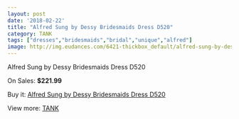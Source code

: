 ```yaml
---
layout: post
date: '2018-02-22'
title: "Alfred Sung by Dessy Bridesmaids Dress D520"
category: TANK
tags: ["dresses","bridesmaids","bridal","unique","alfred"]
image: http://img.eudances.com/6421-thickbox_default/alfred-sung-by-dessy-bridesmaids-dress-d520.jpg
---
```

Alfred Sung by Dessy Bridesmaids Dress D520

On Sales: **$221.99**
<a href="https://www.eudances.com/en/tank/2336-alfred-sung-by-dessy-bridesmaids-dress-d520.html"><amp-img layout="responsive" width="600" height="600" src="//img.eudances.com/6421-thickbox_default/alfred-sung-by-dessy-bridesmaids-dress-d520.jpg" alt="Alfred Sung by Dessy Bridesmaids Dress D520 0" /></a>
<a href="https://www.eudances.com/en/tank/2336-alfred-sung-by-dessy-bridesmaids-dress-d520.html"><amp-img layout="responsive" width="600" height="600" src="//img.eudances.com/6422-thickbox_default/alfred-sung-by-dessy-bridesmaids-dress-d520.jpg" alt="Alfred Sung by Dessy Bridesmaids Dress D520 1" /></a>

Buy it: [Alfred Sung by Dessy Bridesmaids Dress D520](https://www.eudances.com/en/tank/2336-alfred-sung-by-dessy-bridesmaids-dress-d520.html "Alfred Sung by Dessy Bridesmaids Dress D520")

View more: [TANK](https://www.eudances.com/en/28-tank "TANK")